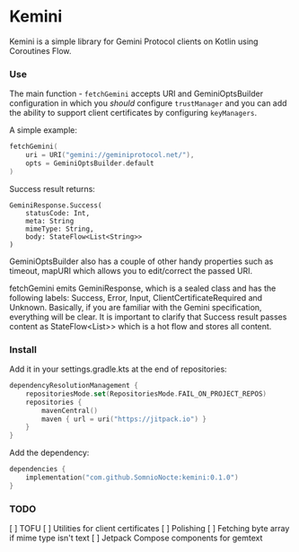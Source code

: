 # Kemini

Kemini is a simple library for Gemini Protocol clients on Kotlin using Coroutines Flow.

### Use

The main function - `fetchGemini` accepts URI and GeminiOptsBuilder configuration in which you _should_ configure `trustManager` and you can add the ability to support client certificates by configuring `keyManagers`.

A simple example:

```kotlin
fetchGemini(
    uri = URI("gemini://geminiprotocol.net/"),
    opts = GeminiOptsBuilder.default
)
```

Success result returns:

```
GeminiResponse.Success(
    statusCode: Int,
    meta: String
    mimeType: String,
    body: StateFlow<List<String>>
)
```

GeminiOptsBuilder also has a couple of other handy properties such as timeout, mapURI which allows you to edit/correct the passed URI.

fetchGemini emits GeminiResponse, which is a sealed class and has the following labels: Success, Error, Input, ClientCertificateRequired and Unknown. Basically, if you are familiar with the Gemini specification, everything will be clear. It is important to clarify that Success result passes content as StateFlow<List<String>>> which is a hot flow and stores all content.

### Install

Add it in your settings.gradle.kts at the end of repositories:

```kotlin
dependencyResolutionManagement {
    repositoriesMode.set(RepositoriesMode.FAIL_ON_PROJECT_REPOS)
    repositories {
        mavenCentral()
        maven { url = uri("https://jitpack.io") }
    }
}
```

Add the dependency:

```kotlin
dependencies {
    implementation("com.github.SomnioNocte:kemini:0.1.0")
}
```

### TODO

[ ] TOFU
[ ] Utilities for client certificates
[ ] Polishing
[ ] Fetching byte array if mime type isn't text
[ ] Jetpack Compose components for gemtext